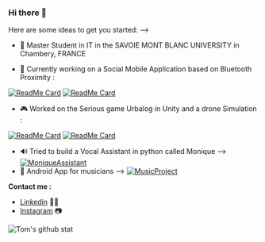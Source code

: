 ### Hi there 👋

Here are some ideas to get you started:
-->
- 🌱 Master Student in IT in the SAVOIE MONT BLANC UNIVERSITY in Chambery, FRANCE 

- 📱 Currently working on a Social Mobile Application based on Bluetooth Proximity :

[![ReadMe Card](https://github-readme-stats.vercel.app/api/pin/?username=TomLeCollegue&repo=ProximityV2)](https://github.com/TomLeCollegue/ProximityV2)
[![ReadMe Card](https://github-readme-stats.vercel.app/api/pin/?username=TomLeCollegue&repo=ProximityServer)](https://github.com/TomLeCollegue/ProximityServer)

- 🎮  Worked on the Serious game Urbalog in Unity and a drone Simulation :

[![ReadMe Card](https://github-readme-stats.vercel.app/api/pin/?username=TomLeCollegue&repo=UrbalogUnity)](https://github.com/TomLeCollegue/UrbalogUnity)
[![ReadMe Card](https://github-readme-stats.vercel.app/api/pin/?username=TomLeCollegue&repo=DroneSimulation)](https://github.com/TomLeCollegue/DroneSimulation)

- 🔊  Tried to build a Vocal Assistant in python called Monique --> [![MoniqueAssistant](https://img.shields.io/static/v1?label=Project:&message=MoniqueAssistant&color=Blue)](https://github.com/TomLeCollegue/MoniqueAssistant)
- 🎸  Android App for musicians --> [![MusicProject](https://img.shields.io/static/v1?label=Project:&message=MusicApp&color=Blue)](https://github.com/TomLeCollegue/ProjetMobileMusique)

**Contact me :**
- <a href="https://www.linkedin.com/in/tom-kubasik-4a619a195/">Linkedin</a> 👨‍💼
- <a href="https://www.instagram.com/tomkubasik/">Instagram</a> 📷

<div>
    <a>
        <img alt="Tom's github stat" src="https://github-readme-stats.vercel.app/api?username=TomLeCollegue&count_private=true&show_icons=true&theme=dark&include_all_commits=true" />
    </a>
</div>
